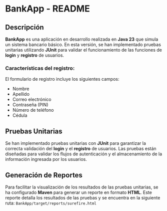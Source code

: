 # BankApp - README

## Descripción

**BankApp** es una aplicación en desarrollo realizada en **Java 23** que simula un sistema bancario básico. En esta versión, se han implementado pruebas unitarias utilizando **JUnit** para validar el funcionamiento de las funciones de **login** y **registro** de usuarios.

### Características del registro:
El formulario de registro incluye los siguientes campos:
- Nombre
- Apellido
- Correo electrónico
- Contraseña (PIN)
- Número de teléfono
- Cédula

## Pruebas Unitarias

Se han implementado pruebas unitarias con **JUnit** para garantizar la correcta validación del **login** y el **registro** de usuarios. Las pruebas están diseñadas para validar los flujos de autenticación y el almacenamiento de la información ingresada por los usuarios.

## Generación de Reportes

Para facilitar la visualización de los resultados de las pruebas unitarias, se ha configurado **Maven** para generar un reporte en formato **HTML**. Este reporte detalla los resultados de las pruebas y se encuentra en la siguiente ruta: `BankApp/target/reports/surefire.html`


